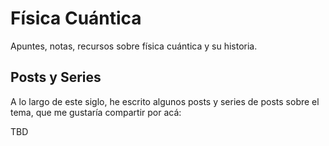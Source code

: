 # Física Cuántica

Apuntes, notas, recursos sobre física cuántica y su historia.

## Posts y Series

A lo largo de este siglo, he escrito algunos posts y series
de posts sobre el tema, que me gustaría compartir por acá:

TBD
